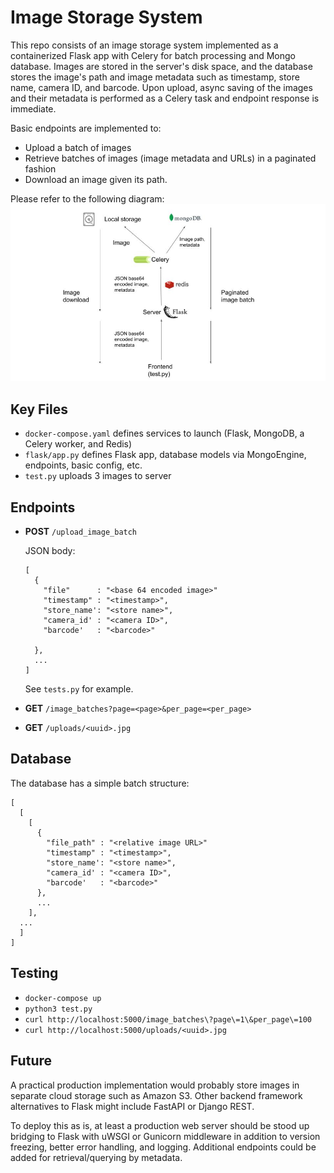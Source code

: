 # Image Storage System

This repo consists of an image storage system implemented as a containerized Flask app with Celery for batch processing and Mongo database. Images are stored in the server's disk space, and the database stores the image's path and image metadata such as timestamp, store name, camera ID, and barcode. Upon upload, async saving of the images and their metadata is performed as a Celery task and endpoint response is immediate. 

Basic endpoints are implemented to:
* Upload a batch of images
* Retrieve batches of images (image metadata and URLs) in a paginated fashion
* Download an image given its path.

Please refer to the following diagram:
![Diagram](diagram.jpg)

## Key Files

* `docker-compose.yaml` defines services to launch (Flask, MongoDB, a Celery worker, and Redis)
* `flask/app.py` defines Flask app, database models via MongoEngine, endpoints, basic config, etc.
* `test.py` uploads 3 images to server

## Endpoints

* **POST** `/upload_image_batch`
  
  JSON body:
    ```
    [ 
      {
        "file"      : "<base 64 encoded image>"
        "timestamp" : "<timestamp>",
        "store_name': "<store name>",
        "camera_id' : "<camera ID>",
        "barcode'   : "<barcode>"

      },
      ...
    ]
    ```
    See `tests.py` for example.
    
* **GET** `/image_batches?page=<page>&per_page=<per_page>`
* **GET** `/uploads/<uuid>.jpg`

## Database

The database has a simple batch structure:
```
[
  [
    [ 
      {
        "file_path" : "<relative image URL>"
        "timestamp" : "<timestamp>",
        "store_name': "<store name>",
        "camera_id' : "<camera ID>",
        "barcode'   : "<barcode>"
      },
      ...
    ],
  ...
  ]
]
```

## Testing
* `docker-compose up`
* `python3 test.py`
* `curl http://localhost:5000/image_batches\?page\=1\&per_page\=100`
* `curl http://localhost:5000/uploads/<uuid>.jpg`

## Future

A practical production implementation would probably store images in separate cloud storage such as Amazon S3. Other backend framework alternatives to Flask might include FastAPI or Django REST.

To deploy this as is, at least a production web server should be stood up bridging to Flask with uWSGI or Gunicorn middleware in addition to version freezing, better error handling, and logging. Additional endpoints could be added for retrieval/querying by metadata.
